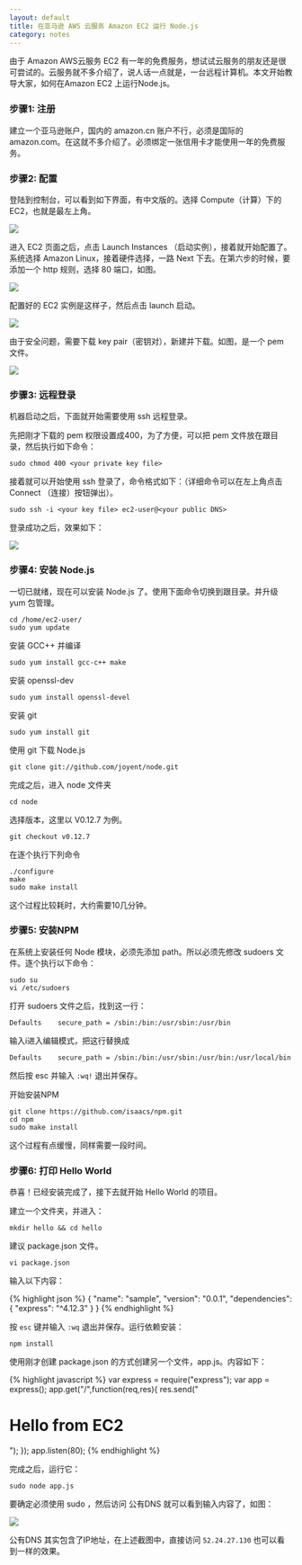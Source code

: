 ```yaml
---
layout: default
title: 在亚马逊 AWS 云服务 Amazon EC2 运行 Node.js
category: notes
---
```


由于 Amazon AWS云服务 EC2 有一年的免费服务，想试试云服务的朋友还是很可尝试的。云服务就不多介绍了，说人话一点就是，一台远程计算机。本文开始教导大家，如何在Amazon EC2 上运行Node.js。

### 步骤1: 注册

建立一个亚马逊账户，国内的 amazon.cn 账户不行，必须是国际的 amazon.com。在这就不多介绍了。必须绑定一张信用卡才能使用一年的免费服务。

### 步骤2: 配置

登陆到控制台，可以看到如下界面，有中文版的。选择 Compute（计算）下的 EC2，也就是最左上角。

![](/files/2015/aws1.png)

进入 EC2 页面之后，点击 Launch Instances （启动实例），接着就开始配置了。系统选择 Amazon Linux，接着硬件选择，一路 Next 下去。在第六步的时候，要添加一个 http 规则，选择 80 端口，如图。

![](/files/2015/aws2.png)

配置好的 EC2 实例是这样子，然后点击 launch 启动。

![](/files/2015/aws3.png)

由于安全问题，需要下载 key pair（密钥对），新建并下载。如图，是一个 pem 文件。

![](/files/2015/aws4.png)

### 步骤3: 远程登录

机器启动之后，下面就开始需要使用 ssh 远程登录。

先把刚才下载的 pem 权限设置成400，为了方便，可以把 pem 文件放在跟目录，然后执行如下命令：

    sudo chmod 400 <your private key file>

接着就可以开始使用 ssh 登录了，命令格式如下：（详细命令可以在左上角点击 Connect （连接）按钮弹出）。

    sudo ssh -i <your key file> ec2-user@<your public DNS>

登录成功之后，效果如下：

![](/files/2015/aws5.png)

### 步骤4: 安装 Node.js

一切已就绪，现在可以安装 Node.js 了。使用下面命令切换到跟目录。并升级 yum 包管理。

    cd /home/ec2-user/
    sudo yum update

安装 GCC++ 并编译

    sudo yum install gcc-c++ make

安装 openssl-dev

    sudo yum install openssl-devel

安装 git

    sudo yum install git

使用 git 下载 Node.js

    git clone git://github.com/joyent/node.git

完成之后，进入 node 文件夹

    cd node

选择版本，这里以 V0.12.7 为例。

    git checkout v0.12.7

在逐个执行下列命令

    ./configure
    make
    sudo make install

这个过程比较耗时，大约需要10几分钟。

### 步骤5: 安装NPM

在系统上安装任何 Node 模块，必须先添加 path。所以必须先修改 sudoers 文件。逐个执行以下命令：

    sudo su
    vi /etc/sudoers

打开 sudoers 文件之后，找到这一行：

    Defaults    secure_path = /sbin:/bin:/usr/sbin:/usr/bin

输入i进入编辑模式，把这行替换成

    Defaults    secure_path = /sbin:/bin:/usr/sbin:/usr/bin:/usr/local/bin

然后按 esc 并输入 `:wq!` 退出并保存。

开始安装NPM

    git clone https://github.com/isaacs/npm.git
    cd npm
    sudo make install

这个过程有点缓慢，同样需要一段时间。

### 步骤6: 打印 Hello World

恭喜！已经安装完成了，接下去就开始 Hello World 的项目。

建立一个文件夹，并进入：

    mkdir hello && cd hello

建议 package.json 文件。

    vi package.json

输入以下内容：

{% highlight json %}
{
  "name": "sample",
  "version": "0.0.1",
  "dependencies": {
    "express": "^4.12.3"
  }
}
{% endhighlight %}

按 `esc` 键并输入 `:wq` 退出并保存。运行依赖安装：

    npm install

使用刚才创建 package.json 的方式创建另一个文件，app.js。内容如下：

{% highlight javascript %}
var express = require("express");
var app = express();
app.get("/",function(req,res){
        res.send("<h1>Hello from EC2</h1>");
});
app.listen(80);
{% endhighlight %}

完成之后，运行它：

    sudo node app.js

要确定必须使用 sudo ，然后访问 公有DNS 就可以看到输入内容了，如图：

![](/files/2015/aws6.png)

公有DNS 其实包含了IP地址，在上述截图中，直接访问 `52.24.27.130` 也可以看到一样的效果。

